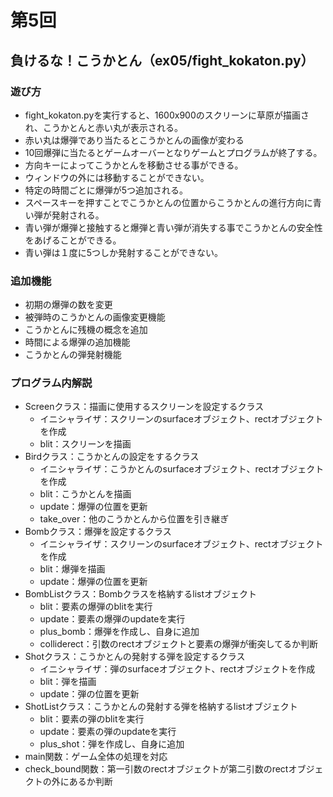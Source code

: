 # 第5回
## 負けるな！こうかとん（ex05/fight_kokaton.py）
### 遊び方
* fight_kokaton.pyを実行すると、1600x900のスクリーンに草原が描画され、こうかとんと赤い丸が表示される。
* 赤い丸は爆弾であり当たるとこうかとんの画像が変わる
* 10回爆弾に当たるとゲームオーバーとなりゲームとプログラムが終了する。
* 方向キーによってこうかとんを移動させる事ができる。
* ウィンドウの外には移動することができない。
* 特定の時間ごとに爆弾が5つ追加される。
* スペースキーを押すことでこうかとんの位置からこうかとんの進行方向に青い弾が発射される。
* 青い弾が爆弾と接触すると爆弾と青い弾が消失する事でこうかとんの安全性をあげることができる。
* 青い弾は１度に5つしか発射することができない。
### 追加機能
* 初期の爆弾の数を変更
* 被弾時のこうかとんの画像変更機能
* こうかとんに残機の概念を追加
* 時間による爆弾の追加機能
* こうかとんの弾発射機能
### プログラム内解説
* Screenクラス：描画に使用するスクリーンを設定するクラス
    - イニシャライザ：スクリーンのsurfaceオブジェクト、rectオブジェクトを作成
    - blit：スクリーンを描画
* Birdクラス：こうかとんの設定をするクラス
    - イニシャライザ：こうかとんのsurfaceオブジェクト、rectオブジェクトを作成
    - blit：こうかとんを描画
    - update：爆弾の位置を更新
    - take_over：他のこうかとんから位置を引き継ぎ
* Bombクラス：爆弾を設定するクラス
    - イニシャライザ：スクリーンのsurfaceオブジェクト、rectオブジェクトを作成
    - blit：爆弾を描画
    - update：爆弾の位置を更新
* BombListクラス：Bombクラスを格納するlistオブジェクト
    - blit：要素の爆弾のblitを実行
    - update：要素の爆弾のupdateを実行
    - plus_bomb：爆弾を作成し、自身に追加
    - colliderect：引数のrectオブジェクトと要素の爆弾が衝突してるか判断
* Shotクラス：こうかとんの発射する弾を設定するクラス
    - イニシャライザ：弾のsurfaceオブジェクト、rectオブジェクトを作成
    - blit：弾を描画
    - update：弾の位置を更新
* ShotListクラス：こうかとんの発射する弾を格納するlistオブジェクト
    - blit：要素の弾のblitを実行
    - update：要素の弾のupdateを実行
    - plus_shot：弾を作成し、自身に追加
* main関数：ゲーム全体の処理を対応
* check_bound関数：第一引数のrectオブジェクトが第二引数のrectオブジェクトの外にあるか判断